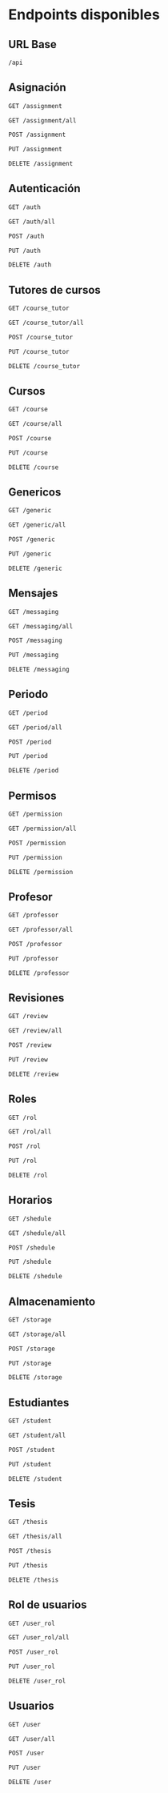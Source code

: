 # Endpoints disponibles

## URL Base

```bash
/api
```

## Asignación

```bash
GET /assignment
```

```bash
GET /assignment/all
```

```bash
POST /assignment
```

```bash
PUT /assignment
```

```bash
DELETE /assignment
```

## Autenticación

```bash
GET /auth
```

```bash
GET /auth/all
```

```bash
POST /auth
```

```bash
PUT /auth
```

```bash
DELETE /auth
```

## Tutores de cursos

```bash
GET /course_tutor
```

```bash
GET /course_tutor/all
```

```bash
POST /course_tutor
```

```bash
PUT /course_tutor
```

```bash
DELETE /course_tutor
```

## Cursos

```bash
GET /course
```

```bash
GET /course/all
```

```bash
POST /course
```

```bash
PUT /course
```

```bash
DELETE /course
```

## Genericos

```bash
GET /generic
```

```bash
GET /generic/all
```

```bash
POST /generic
```

```bash
PUT /generic
```

```bash
DELETE /generic
```

## Mensajes

```bash
GET /messaging
```

```bash
GET /messaging/all
```

```bash
POST /messaging
```

```bash
PUT /messaging
```

```bash
DELETE /messaging
```

## Periodo

```bash
GET /period
```

```bash
GET /period/all
```

```bash
POST /period
```

```bash
PUT /period
```

```bash
DELETE /period
```

## Permisos

```bash
GET /permission
```

```bash
GET /permission/all
```

```bash
POST /permission
```

```bash
PUT /permission
```

```bash
DELETE /permission
```

## Profesor

```bash
GET /professor
```

```bash
GET /professor/all
```

```bash
POST /professor
```

```bash
PUT /professor
```

```bash
DELETE /professor
```

## Revisiones

```bash
GET /review
```

```bash
GET /review/all
```

```bash
POST /review
```

```bash
PUT /review
```

```bash
DELETE /review
```

## Roles

```bash
GET /rol
```

```bash
GET /rol/all
```

```bash
POST /rol
```

```bash
PUT /rol
```

```bash
DELETE /rol
```

## Horarios

```bash
GET /shedule
```

```bash
GET /shedule/all
```

```bash
POST /shedule
```

```bash
PUT /shedule
```

```bash
DELETE /shedule
```

## Almacenamiento

```bash
GET /storage
```

```bash
GET /storage/all
```

```bash
POST /storage
```

```bash
PUT /storage
```

```bash
DELETE /storage
```

## Estudiantes

```bash
GET /student
```

```bash
GET /student/all
```

```bash
POST /student
```

```bash
PUT /student
```

```bash
DELETE /student
```

## Tesis

```bash
GET /thesis
```

```bash
GET /thesis/all
```

```bash
POST /thesis
```

```bash
PUT /thesis
```

```bash
DELETE /thesis
```

## Rol de usuarios

```bash
GET /user_rol
```

```bash
GET /user_rol/all
```

```bash
POST /user_rol
```

```bash
PUT /user_rol
```

```bash
DELETE /user_rol
```

## Usuarios

```bash
GET /user
```

```bash
GET /user/all
```

```bash
POST /user
```

```bash
PUT /user
```

```bash
DELETE /user
```
